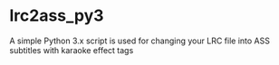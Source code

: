 # lrc2ass_py3
A simple Python 3.x script is used for changing your LRC file into ASS subtitles with karaoke effect tags
